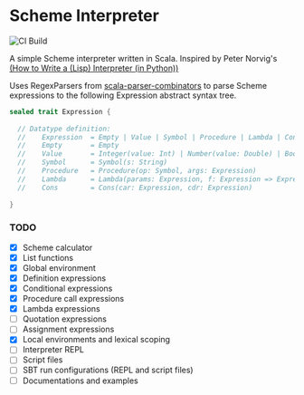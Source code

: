 # Scheme Interpreter
![CI Build](https://github.com/hsm7/scheme-interpreter/actions/workflows/sbt.yml/badge.svg)

A simple Scheme interpreter written in Scala. Inspired by Peter Norvig's [(How to Write a (Lisp) Interpreter (in Python))](https://norvig.com/lispy.html)

Uses RegexParsers from [scala-parser-combinators](https://github.com/scala/scala-parser-combinators) to parse Scheme expressions
to the following Expression abstract syntax tree.

```scala
sealed trait Expression {
  
  // Datatype definition:
  //    Expression  = Empty | Value | Symbol | Procedure | Lambda | Cons
  //    Empty       = Empty
  //    Value       = Integer(value: Int) | Number(value: Double) | Bool(value: Boolean) | Str(value: String)
  //    Symbol      = Symbol(s: String)
  //    Procedure   = Procedure(op: Symbol, args: Expression)
  //    Lambda      = Lambda(params: Expression, f: Expression => Expression)
  //    Cons        = Cons(car: Expression, cdr: Expression)
  
}
```

### TODO
- [x] Scheme calculator
- [x] List functions
- [x] Global environment
- [x] Definition expressions
- [x] Conditional expressions
- [x] Procedure call expressions
- [x] Lambda expressions
- [ ] Quotation expressions
- [ ] Assignment expressions
- [x] Local environments and lexical scoping
- [ ] Interpreter REPL
- [ ] Script files
- [ ] SBT run configurations (REPL and script files)
- [ ] Documentations and examples